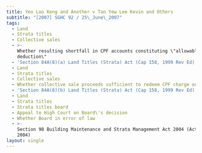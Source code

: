 ```yaml
---
title: Yeo Loo Keng and Another v Tan Yew Lee Kevin and Others
subtitle: "[2007] SGHC 92 / 25\_June\_2007"
tags:
  - Land
  - Strata titles
  - Collective sales
  - >-
    Whether resulting shortfall in CPF accounts constituting \"allowable
    deduction\"
  - 'Section 84A(8)(a) Land Titles (Strata) Act (Cap 158, 1999 Rev Ed)'
  - Land
  - Strata titles
  - Collective sales
  - Whether collective sale proceeds sufficient to redeem CPF charge on property
  - 'Section 84A(8)(b) Land Titles (Strata) Act (Cap 158, 1999 Rev Ed)'
  - Land
  - Strata titles
  - Strata titles board
  - Appeal to High Court on Board\'s decision
  - Whether Board in error of law
  - >-
    Section 98 Building Maintenance and Strata Management Act 2004 (Act 47 of
    2004)
layout: single
---
```


